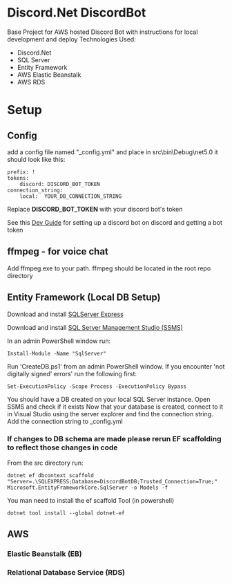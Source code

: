 # Discord.Net DiscordBot
Base Project for AWS hosted Discord Bot with instructions for local development and deploy
Technologies Used:
- Discord.Net
- SQL Server
- Entity Framework
- AWS Elastic Beanstalk
- AWS RDS

# Setup
## Config
add a config file named "_config.yml" and place in src\\bin\\Debug\\net5.0
it should look like this:
```
prefix: !
tokens:
	discord: DISCORD_BOT_TOKEN
connection_string: 
    local:  YOUR_DB_CONNECTION_STRING
```
Replace **DISCORD_BOT_TOKEN** with your discord bot's token

See this [Dev Guide](https://discord.com/developers/docs/getting-started) for setting up a discord bot on discord and getting a bot token

## ffmpeg - for voice chat
Add ffmpeg.exe to your path. ffmpeg should be located in the root repo directory

## Entity Framework (Local DB Setup)
Download and install [SQLServer Express](https://www.microsoft.com/en-us/sql-server/sql-server-downloads)

Download and install [SQL Server Management Studio (SSMS)](https://docs.microsoft.com/en-us/sql/ssms/download-sql-server-management-studio-ssms?view=sql-server-ver15)

In an admin PowerShell window run:
```
Install-Module -Name "SqlServer"
```
Run 'CreateDB.ps1' from an admin PowerShell window.
If you encounter 'not digitally signed' errors' run the following first:
```
Set-ExecutionPolicy -Scope Process -ExecutionPolicy Bypass
```
You should have a DB created on your local SQL Server instance. Open SSMS and check if it exists
Now that your database is created, connect to it in Visual Studio using the server explorer and find the connection string. Add the connection string to _config.yml

### If changes to DB schema are made please rerun EF scaffolding to reflect those changes in code
From the src directory run:

```
dotnet ef dbcontext scaffold "Server=.\SQLEXPRESS;Database=DiscordBotDB;Trusted_Connection=True;" Microsoft.EntityFrameworkCore.SqlServer -o Models -f
```
You man need to install the ef scaffold Tool (in powershell)
```
dotnet tool install --global dotnet-ef
```



## AWS

### Elastic Beanstalk (EB)

### Relational Database Service (RDS)
